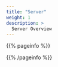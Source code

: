 ```yaml
---
title: "Server"
weight: 1
description: >
  Server Overview
---
```

{{% pageinfo %}}

{{% /pageinfo %}}
